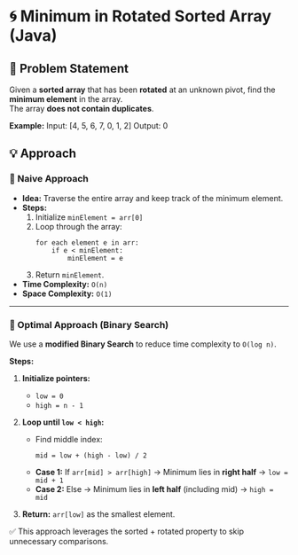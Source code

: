 # 🌀 Minimum in Rotated Sorted Array (Java)

## 📜 Problem Statement
Given a **sorted array** that has been **rotated** at an unknown pivot, find the **minimum element** in the array.  
The array **does not contain duplicates**.

**Example:**
Input: [4, 5, 6, 7, 0, 1, 2]
Output: 0

## 💡 Approach
### 🐢 Naive Approach
- **Idea:** Traverse the entire array and keep track of the minimum element.
- **Steps:**
  1. Initialize `minElement = arr[0]`
  2. Loop through the array:
     ```
     for each element e in arr:
         if e < minElement:
             minElement = e
     ```
  3. Return `minElement`.
- **Time Complexity:** `O(n)`  
- **Space Complexity:** `O(1)`

---

### 🚀 Optimal Approach (Binary Search)
We use a **modified Binary Search** to reduce time complexity to `O(log n)`.

**Steps:**
1. **Initialize pointers:**  
   - `low = 0`  
   - `high = n - 1`  

2. **Loop until `low < high`:**
   - Find middle index:  
     ```
     mid = low + (high - low) / 2
     ```
   - **Case 1:** If `arr[mid] > arr[high]` → Minimum lies in **right half** → `low = mid + 1`
   - **Case 2:** Else → Minimum lies in **left half** (including mid) → `high = mid`

3. **Return:** `arr[low]` as the smallest element.

✅ This approach leverages the sorted + rotated property to skip unnecessary comparisons.
